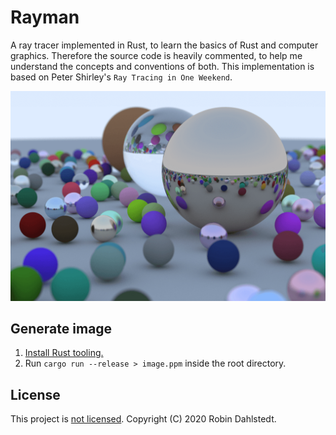 # Rayman

A ray tracer implemented in Rust, to learn the basics of Rust and computer graphics. Therefore the
source code is heavily commented, to help me understand the concepts and conventions of both. This
implementation is based on Peter Shirley's `Ray Tracing in One Weekend`.

![Rayman](./rayman.png)

## Generate image

1. [Install Rust tooling.](https://rust-lang.org/install.html)
2. Run `cargo run --release > image.ppm` inside the root directory.

## License

This project is [not licensed](https://choosealicense.com/no-permission/). Copyright (C) 2020 Robin
Dahlstedt.
